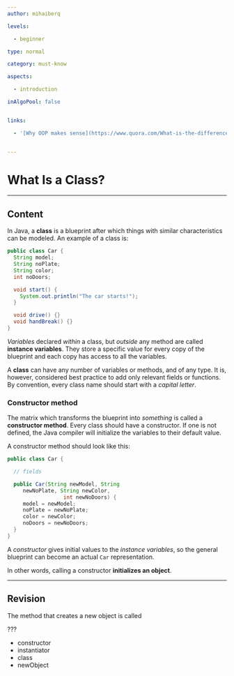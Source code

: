 ```yaml
---
author: mihaiberq

levels:

  - beginner

type: normal

category: must-know

aspects:

  - introduction

inAlgoPool: false


links:

  - '[Why OOP makes sense](https://www.quora.com/What-is-the-difference-between-procedural-and-object-oriented-programming){website}'


---
```


# What Is a Class?

---
## Content

In Java, a **class** is a blueprint after which things with similar characteristics can be modeled. An example of a class is: 
```java
public class Car {
  String model;
  String noPlate;
  String color;
  int noDoors;

  void start() {
    System.out.println("The car starts!");
  }

  void drive() {}
  void handBreak() {}
}
```
*Variables* declared *within* a class, but *outside* any method are called **instance variables**. They store a specific value for every copy of the blueprint and each copy has access to all the variables.

A **class** can have any number of variables or methods, and of any type. It is, however, considered best practice to add only relevant fields or functions. By convention, every class name should start with a *capital letter*.

### Constructor method

The matrix which transforms the blueprint into *something* is called a **constructor method**. Every class should have a constructor. If one is not defined, the Java compiler will initialize the variables to their default value.

A constructor method should look like this:
```java
public class Car {

  // fields

  public Car(String newModel, String
     newNoPlate, String newColor,
                  int newNoDoors) {
     model = newModel;
     noPlate = newNoPlate;
     color = newColor;
     noDoors = newNoDoors;
  }
}
```
A *constructor* gives initial values to the *instance variables*, so the general blueprint can become an actual `Car` representation.

In other words, calling a constructor **initializes an object**.

---
## Revision

The method that creates a new object is called

???


* constructor
* instantiator
* class
* newObject